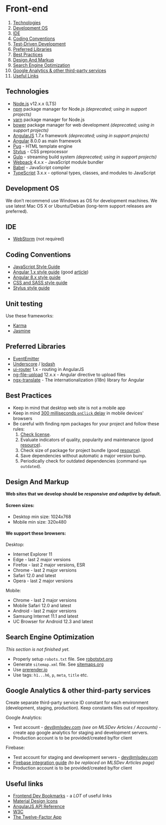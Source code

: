 # Front-end

1. [Technologies](#technologies)
1. [Development OS](#development-os)
1. [IDE](#ide)
1. [Coding Conventions](#coding-conventions)
1. [Test-Driven Development](#test-driven-development)
1. [Preferred Libraries](#preferred-libraries)
1. [Best Practices](#best-practices)
1. [Design And Markup](#design-and-markup)
1. [Search Engine Optimization](#search-engine-optimization)
1. [Google Analytics & other third-party services](#google-analytics--other-third-party-services)
1. [Useful Links](#useful-links)


## Technologies

* [Node.js](https://nodejs.org/en) v12.x.x (LTS)
* [npm](https://www.npmjs.com) package manager for Node.js _(deprecated; using in support projects)_
* [yarn](https://yarnpkg.com/) package manager for Node.js
* [bower](http://bower.io) package manager for web development _(deprecated; using in support projects)_
* [AngularJS](https://angularjs.org) 1.7.х framework _(deprecated; using in support projects)_
* [Angular](https://angular.io/) 8.0.0 as main framework
* [Pug](https://pugjs.org) - HTML template engine
* [Stylus](http://stylus-lang.com/) - CSS preprocessor
* [Gulp](http://gulpjs.com) - streaming build system _(deprecated; using in support projects)_
* [Webpack](https://webpack.js.org/) 4.x.x - JavaScript module bundler
* [Babel](https://babeljs.io/) - JavaScript compiler
* [TypeScript](https://www.typescriptlang.org/) 3.x.x - optional types, classes, and modules to JavaScript


## Development OS

We don’t recommend use Windows as OS for development machines. We use latest Mac OS X or Ubuntu/Debian (long-term support releases are preferred).


## IDE

* [WebStorm](https://www.jetbrains.com/webstorm) (not required)


## Coding Conventions

* [JavaScript Style Guide](https://github.com/airbnb/javascript)
* [Angular 1.x style guide](https://github.com/rwwagner90/angular-styleguide-es6) (good [article](https://www.sitepoint.com/writing-angularjs-apps-using-es6/))
* [Angular 8.x style guide](https://angular.io/docs/ts/latest/guide/style-guide.html)
* [CSS and SASS style guide](https://github.com/airbnb/css)
* [Stylus style guide](https://github.com/skyout/stylus-styleguide)


## Unit testing

Use these frameworks:
* [Karma](http://karma-runner.github.io)
* [Jasmine](http://jasmine.github.io)


## Preferred Libraries

* [EventEmitter](https://github.com/Olical/EventEmitter)
* [Underscore](http://underscorejs.org) / [lodash](https://lodash.com)
* [ui-router](https://ui-router.github.io/ng1/) 1.x - routing in AngularJS
* [ng-file-upload](https://github.com/danialfarid/ng-file-upload) 12.x.x - Angular directive to upload files
* [ngx-translate](http://www.ngx-translate.com) - The internationalization (i18n) library for Angular


## Best Practices

* Keep in mind that desktop web site is not a mobile app
* Keep in mind [300 milliseconds `onClick` delay](http://www.sitepoint.com/5-ways-prevent-300ms-click-delay-mobile-devices) in mobile devices' browsers
* Be careful with finding npm packages for your project and follow these rules:
  1. [Check license](https://github.com/MLSDev/development-standards/blob/master/common/common.md#licenses).
  2. Evaluate indicators of quality, popularity and maintenance (good [resource](https://npms.io)).
  3. Check size of package for project bundle (good [resource](https://bundlephobia.com/)).
  4. Save dependencies without automatic a major version bump.
  5. Periodically check for outdated dependencies (command `npm outdated`).


## Design And Markup

__Web sites that we develop should be *responsive and adaptive* by default.__

#### Screen sizes:
* Desktop min size: 1024x768
* Mobile min size: 320x480

#### We support these browsers:
Desktop:
* Internet Explorer 11
* Edge - last 2 major versions
* Firefox - last 2 major versions, ESR
* Chrome - last 2 major versions
* Safari 12.0 and latest
* Opera - last 2 major versions

Mobile:
* Chrome - last 2 major versions
* Mobile Safari 12.0 and latest
* Android - last 2 major versions
* Samsung Internet 11.1 and latest
* UC Browser for Android 12.3 and latest


## Search Engine Optimization

_This section is not finished yet._

* Properly setup `robots.txt` file. See [robotstxt.org](http://www.robotstxt.org)
* Generate `sitemap.xml` file. See [sitemaps.org](https://www.sitemaps.org)
* Use [prerender.io](https://prerender.io)
* Use tags: `h1...h6`, `p`, `meta`, `title` etc.


## Google Analytics & other third-party services

Create separate third-party service ID constant for each environment (development, staging, production).
Keep constants files out of repository.

Google Analytics:
* Test account - dev@mlsdev.com _(see on MLSDev Articles / Accounts)_ - create app google analytics for staging and development servers.
* Production account is to be provided/created by/for client

Firebase:
* Test account for staging and development servers - dev@mlsdev.com
* [Firebase integration guide](https://docs.google.com/document/d/1qobl-BeepjCSQz8AxA8EpMsSiAnx4vX86CDc-NZSjJE) _(to be replaced on MLSDev Articles page)_
* Production account is to be provided/created by/for client

## Useful links

* [Frontend Dev Bookmarks](https://github.com/dypsilon/frontend-dev-bookmarks) - a _LOT_ of useful links
* [Material Design Icons](https://material.io/resources/icons)
* [AngularJS API Reference](https://docs.angularjs.org/api)
* [W3C](http://w3.org)
* [The Twelve-Factor App](http://12factor.net/)
